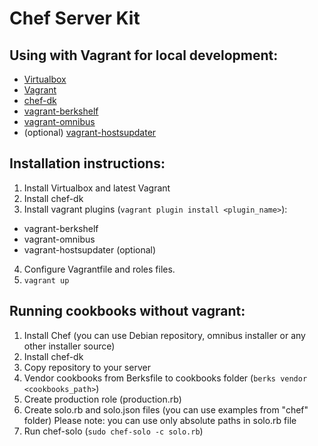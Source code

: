 # Chef Server Kit

## Using with Vagrant for local development:

 - [Virtualbox](https://www.virtualbox.org/)
 - [Vagrant](https://www.vagrantup.com/)
 - [chef-dk](https://downloads.chef.io/chef-dk/)
 - [vagrant-berkshelf](https://github.com/berkshelf/vagrant-berkshelf)
 - [vagrant-omnibus](https://github.com/chef/vagrant-omnibus)
 - (optional) [vagrant-hostsupdater](https://github.com/cogitatio/vagrant-hostsupdater)
 
## Installation instructions:

 1. Install Virtualbox and latest Vagrant
 2. Install chef-dk
 3. Install vagrant plugins (``` vagrant plugin install <plugin_name> ```): 
  - vagrant-berkshelf
  - vagrant-omnibus
  - vagrant-hostsupdater (optional)
 4. Configure Vagrantfile and roles files.
 5. ``` vagrant up ```
 
## Running cookbooks without vagrant:

 1. Install Chef (you can use Debian repository, omnibus installer or any other installer source)
 2. Install chef-dk
 3. Copy repository to your server
 4. Vendor cookbooks from Berksfile to cookbooks folder (``` berks vendor <cookbooks_path> ```)
 5. Create production role (production.rb)
 5. Create solo.rb and solo.json files (you can use examples from "chef" folder)
    Please note: you can use only absolute paths in solo.rb file
 6. Run chef-solo (``` sudo chef-solo -c solo.rb ```)

